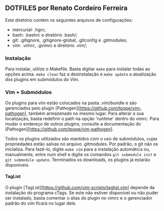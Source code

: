 DOTFILES por Renato Cordeiro Ferreira
-------------------------------------

Este diretório contém os seguintes arquivos de configurações:
* mercurial: .hgrc;
* bash:      .bashrc e diretório .bash/; 
* git:       .gitignore, .gitignore-global, .gitconfig e .gitmodules;
* vim:       .vimrc, .gvimrc e diretório .vim/; 

### Instalação ###
Para instalar, utilize o Makefile. Basta digitar `make` para 
instalar todas as opções acima. `make clean` faz a desinstalação
e `make update` a atualização dos plugins em submódulos do Vim. 

### Vim + Submódulos ###
Os plugins para vim estão colocados na pasta .vim/bundle e são 
gerenciados pelo plugin [Pathogen][https://github.com/tpope/vim-pathogen], 
também armazenado no mesmo lugar. Para alterar a sua localização, 
basta redefinir o path na opção 'runtime' dentro do vimrc. 
Para mudar o endereço de outros plugins, consulte a documentação do 
[Pathogen][https://github.com/tpope/vim-pathogen].

Todos os plugins utilizados são mantidos com o uso de submódulos, 
cujas propriedades estão salvas no arquivo .gitmodules. Por padrão, 
o git não os inicializa. Para fazê-lo, digite `make vim` para a 
instalação automática ou, manualmente, entre num shell e digite
os comandos `git submodule init` e `git submodule update`. 
Terminados os downloads, os plugins já estarão disponíveis.

#### TagList ####
O plugin [TagList][https://github.com/vim-scripts/taglist.vim] 
depende da instalação do programa cTags. Se este não estiver disponível 
ou não puder ser instalado, basta comentar o alias do plugin no vimrc 
e o gerenciador padrão do vim ficará no lugar dele.
